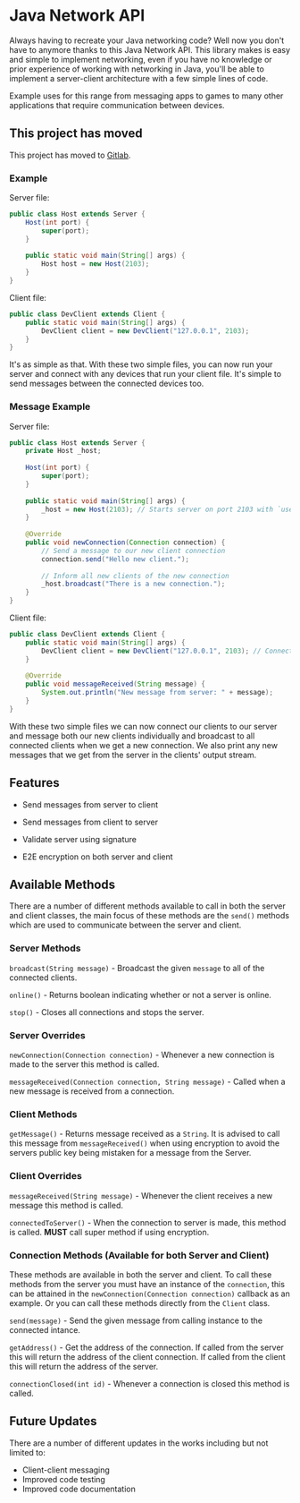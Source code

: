 # Java Network API
Always having to recreate your Java networking code? Well now you don't have to anymore thanks to this Java Network API. This library makes is easy and simple to implement networking, even if you have no knowledge or prior experience of working with networking in Java, you'll be able to implement a server-client architecture with a few simple lines of code.

Example uses for this range from messaging apps to games to many other applications that require communication between devices.

## This project has moved
This project has moved to [Gitlab](https://gitlab.com/DrRoach/NetworkAPI).

### Example

Server file:

```Java
public class Host extends Server {
    Host(int port) {
        super(port);
    }
        
    public static void main(String[] args) {
        Host host = new Host(2103); 
    }
}
```
Client file:

```Java
public class DevClient extends Client {
    public static void main(String[] args) {
        DevClient client = new DevClient("127.0.0.1", 2103); 
    }
}
```

It's as simple as that. With these two simple files, you can now run your server and connect with any devices that run your client file. It's simple to send messages between the connected devices too.

### Message Example

Server file:

```Java
public class Host extends Server {
    private Host _host;
        
    Host(int port) {
        super(port); 
    }
        
    public static void main(String[] args) {
        _host = new Host(2103); // Starts server on port 2103 with `useEncryption = true`
    }
        
    @Override
    public void newConnection(Connection connection) {
        // Send a message to our new client connection
        connection.send("Hello new client.");
            
        // Inform all new clients of the new connection
        _host.broadcast("There is a new connection."); 
    }
}
```
Client file:

```Java
public class DevClient extends Client {
    public static void main(String[] args) {
        DevClient client = new DevClient("127.0.0.1", 2103); // Connects to local server on port 2103 with `useEncryption = true`
    }
        
    @Override
    public void messageReceived(String message) {
        System.out.println("New message from server: " + message); 
    }
}
```

With these two simple files we can now connect our clients to our server and message both our new clients individually and broadcast to all connected clients when we get a new connection. We also print any new messages that we get from the server in the clients' output stream.

## Features

- Send messages from server to client
- Send messages from client to server
- Validate server using signature

- E2E encryption on both server and client
## Available Methods

There are a number of different methods available to call in both the server and client classes, the main focus of these methods are the `send()` methods which are used to communicate between the server and client.

### Server Methods

`broadcast(String message)` - Broadcast the given `message` to all of the connected clients.

`online()` - Returns boolean indicating whether or not a server is online.

`stop()` - Closes all connections and stops the server.

### Server Overrides

`newConnection(Connection connection)` - Whenever a new connection is made to the server this method is called.

`messageReceived(Connection connection, String message)` - Called when a new message is received from a connection.

### Client Methods

`getMessage()` - Returns message received as a `String`. It is advised to call this message from `messageReceived()` when using encryption to avoid the servers public key being mistaken for a message from the Server.

### Client Overrides

`messageReceived(String message)` - Whenever the client receives a new message this method is called.

`connectedToServer()` - When the connection to server is made, this method is called. __MUST__ call super method if using encryption.

### Connection Methods (Available for both Server and Client)

These methods are available in both the server and client. To call these methods from the server you must have an instance of the `connection`, this can be attained in the `newConnection(Connection connection)` callback as an example. Or you can call these methods directly from the `Client` class.

`send(message)` - Send the given message from calling instance to the connected intance.

`getAddress()` - Get the address of the connection. If called from the server this will return the address of the client connection. If called from the client this will return the address of the server.

`connectionClosed(int id)` - Whenever a connection is closed this method is called.

## Future Updates

There are a number of different updates in the works including but not limited to:

- Client-client messaging
- Improved code testing
- Improved code documentation

